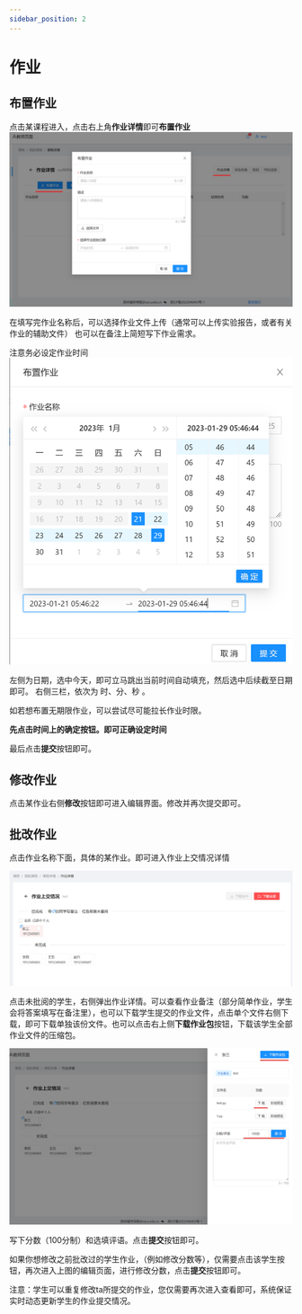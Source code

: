 ```yaml
---
sidebar_position: 2
---
```

# 作业

## 布置作业

点击某课程进入，点击右上角**作业详情**即可**布置作业**
![如图所示](./img/11.png)

在填写完作业名称后，可以选择作业文件上传（通常可以上传实验报告，或者有关作业的辅助文件）
也可以在备注上简短写下作业需求。

注意务必设定作业时间
![如图所示](./img/12.png)

左侧为日期，选中今天，即可立马跳出当前时间自动填充，然后选中后续截至日期即可。
右侧三栏，依次为  时、分、秒  。

如若想布置无期限作业，可以尝试尽可能拉长作业时限。

**先点击时间上的确定按钮。即可正确设定时间**

最后点击**提交**按钮即可。

## 修改作业

点击某作业右侧**修改**按钮即可进入编辑界面。修改并再次提交即可。

## 批改作业

点击作业名称下面，具体的某作业。即可进入作业上交情况详情

![如图所示](./img/13.png)

点击未批阅的学生，右侧弹出作业详情。可以查看作业备注（部分简单作业，学生会将答案填写在备注里），也可以下载学生提交的作业文件，点击单个文件右侧下载，即可下载单独该份文件。也可以点击右上侧**下载作业包**按钮，下载该学生全部作业文件的压缩包。

![如图所示](./img/14.png)

写下分数（100分制）和选填评语。点击**提交**按钮即可。

如果你想修改之前批改过的学生作业，（例如修改分数等），仅需要点击该学生按钮，再次进入上图的编辑页面，进行修改分数，点击**提交**按钮即可。

注意：学生可以重复修改ta所提交的作业，您仅需要再次进入查看即可，系统保证实时动态更新学生的作业提交情况。